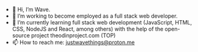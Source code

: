 - 👋 Hi, I’m Wave.
- 👀 I’m working to become employed as a full stack web developer. 
- 🌱 I’m currently learning full stack web development (JavaScript, HTML, CSS, NodeJS and React, among others) with the help of the open-source project theodinproject.com (TOP)
- 📫 How to reach me: justwavethings@proton.me

<!---
Janstander2011/Janstander2011 is a ✨ special ✨ repository because its `README.md` (this file) appears on your GitHub profile.
You can click the Preview link to take a look at your changes.
--->
